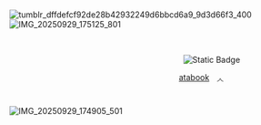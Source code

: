                       ![tumblr_dffdefcf92de28b42932249d6bbcd6a9_9d3d66f3_400](https://github.com/user-attachments/assets/edf1259a-bddd-4ac3-96dc-5348169bdc56)
![IMG_20250929_175125_801](https://github.com/user-attachments/assets/13c40748-c4ec-48f9-bd0e-1445fc3388e0)


                                       
                                       
                                             ![Static Badge](https://img.shields.io/badge/963%2C377-%E0%BB%92?label=%E2%80%82%E2%80%82%E0%BB%92%E2%80%82%E2%80%82%E2%80%82%E2%80%82%E2%80%82%20&labelColor=414759&color=c1c0c0)


                                           [atabook](https://ivysolde.atabook.org)  ◞◟




                                                            




![IMG_20250929_174905_501](https://github.com/user-attachments/assets/734625fa-f79b-4a03-afa2-ce3921cd3386)


